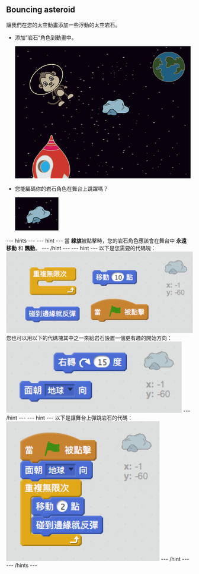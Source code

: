 ## Bouncing asteroid

讓我們在您的太空動畫添加一些浮動的太空岩石。

+ 添加”岩石“角色到動畫中。
    
    ![添加一個岩石角色](images/space-rock-sprite.png)

+ 您能編碼你的岩石角色在舞台上跳躍嗎？
    
    ![測試一個彈跳的岩石](images/space-bounce-test.png)

\--- hints \--- \--- hint \--- 當 **綠旗**被點擊時，您的岩石角色應該會在舞台中 **永遠** **移動** 和 **飄動**。 \--- /hint \--- \--- hint \--- 以下是您需要的代碼塊： ![Blocks for a bouncing rock](images/space-bounce-blocks.png) 您也可以用以下的代碼塊其中之一來給岩石設置一個更有趣的開始方向： ![Setting the rock's initial position](images/space-initial-position.png) \--- /hint \--- \--- hint \--- 以下是讓舞台上彈跳岩石的代碼： ![Code for a bouncing rock](images/space-bounce-code.png) \--- /hint \--- \--- /hints \---